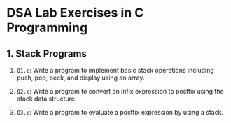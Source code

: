 # DSA Lab Exercises in C Programming

## 1. Stack Programs

1. `Q1.c`: Write a program to implement basic stack operations including push, pop, peek, and display using an array.

2. `Q2.c`: Write a program to convert an infix expression to postfix using the stack data structure.

3. `Q3.c`: Write a program to evaluate a postfix expression by using a stack.